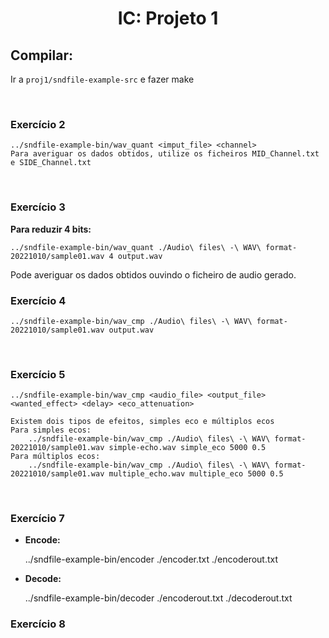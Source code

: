     
<h1 align="center">IC: Projeto 1</h1> 

## Compilar: 
Ir a `proj1/sndfile-example-src` e fazer make

<br>

### Exercício 2
    
    ../sndfile-example-bin/wav_quant <imput_file> <channel>
    Para averiguar os dados obtidos, utilize os ficheiros MID_Channel.txt e SIDE_Channel.txt

<br>

### Exercício 3

**Para reduzir 4 bits:**

    ../sndfile-example-bin/wav_quant ./Audio\ files\ -\ WAV\ format-20221010/sample01.wav 4 output.wav
Pode averiguar os dados obtidos ouvindo o ficheiro de audio gerado.
<br>



### Exercício 4

    ../sndfile-example-bin/wav_cmp ./Audio\ files\ -\ WAV\ format-20221010/sample01.wav output.wav

<br>

### Exercício 5

    ../sndfile-example-bin/wav_cmp <audio_file> <output_file> <wanted_effect> <delay> <eco_attenuation>
    
    Existem dois tipos de efeitos, simples eco e múltiplos ecos
    Para simples ecos:
        ../sndfile-example-bin/wav_cmp ./Audio\ files\ -\ WAV\ format-20221010/sample01.wav simple-echo.wav simple_eco 5000 0.5
    Para múltiplos ecos:
        ../sndfile-example-bin/wav_cmp ./Audio\ files\ -\ WAV\ format-20221010/sample01.wav multiple_echo.wav multiple_eco 5000 0.5
<br>

### Exercício 7
* **Encode:**

    ../sndfile-example-bin/encoder ./encoder.txt ./encoderout.txt
* **Decode:**

    ../sndfile-example-bin/decoder ./encoderout.txt ./decoderout.txt
   <br>

### Exercício 8


